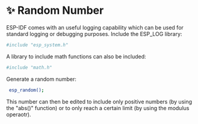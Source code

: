 # ✨ Random Number
ESP-IDF comes with an useful logging capability which can be used for standard logging or debugging purposes.
Include the ESP_LOG library:
```sh
#include "esp_system.h"
```
A library to include math functions can also be included:
```sh
#include "math.h"
```
Generate a random number:

```sh
 esp_random();
```
This number can then be edited to include only positive numbers (by using the "abs()" function) or to only reach a certain limit (by using the modulus operaotr).
